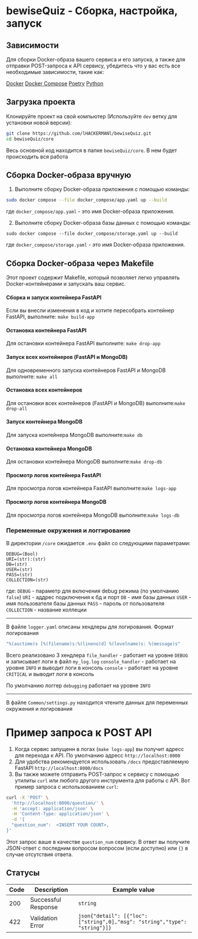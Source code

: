 # bewiseQuiz - Сборка, настройка, запуск
## Зависимости

Для сборки Docker-образа вашего сервиса и его запуска, а также для отправки POST-запроса к API сервису, убедитесь что у вас есть все необходимые зависимости, такие как:

[Docker](https://docs.docker.com/get-docker/)
[Docker Compose](https://docs.docker.com/compose/install/)
[Poetry](https://python-poetry.org/docs/)
[Python](https://www.python.org/)

## Загрузка проекта

Клонируйте проект на свой компьютер (Используйте `dev` ветку для установки новой версии):

```bash
git clone https://github.com/lHACKERMANl/bewiseQuiz.git
cd bewiseQuiz/core
```

Весь основной код находится в папке `bewiseQuiz/core`. В нем будет происходить вся работа

## Сборка Docker-образа вручную

1. Выполните сборку Docker-образа приложения с помощью команды:

```bash
sudo docker compose --file docker_compose/app.yaml up --build
```

где `docker_compose/app.yaml` - это имя Docker-образа приложения. 

2. Выполните сборку Docker-образа базы данных с помощью команды:

```Shell
sudo docker compose --file docker_compose/storage.yaml up --build
```

где `docker_compose/storage.yaml` - это имя Docker-образа приложения.

## Сборка Docker-образа через Makefile
Этот проект содержит Makefile, который позволяет легко управлять Docker-контейнерами и запускать ваш сервис.
#### Сборка и запуск контейнера FastAPI
Если вы внесли изменения в код и хотите пересобрать контейнер FastAPI, выполните: `make build-app`
#### Остановка контейнера FastAPI
Для остановки контейнера FastAPI выполните: `make drop-app`
#### Запуск всех контейнеров (FastAPI и MongoDB)
Для одновременного запуска контейнеров FastAPI и MongoDB выполните: `make all`
#### Остановка всех контейнеров
Для остановки всех контейнеров (FastAPI и MongoDB) выполните:`make drop-all`
#### Запуск контейнера MongoDB
Для запуска контейнера MongoDB выполните:`make db`
#### Остановка контейнера MongoDB
Для остановки контейнера MongoDB выполните:`make drop-db`
#### Просмотр логов контейнера FastAPI
Для просмотра логов контейнера FastAPI выполните:`make logs-app`
#### Просмотр логов контейнера MongoDB
Для просмотра логов контейнера MongoDB выполните:`make logs-db`

### Переменные окружения и логгирование

В директории `/core` ожидается `.env` файл со следующими параметрами:

```
DEBUG=(Bool)
URI=(str):(str)
DB=(str)
USER=(str)
PASS=(str)
COLLECTION=(str)
```

где:
`DEBUG` - параметр для включения debug режима (по умолчанию ` false`)
`URI` - аддрес подключения к бд и порт 
`DB` - имя базы данных
`USER` - имя пользователя базы данных
`PASS` - пароль от пользователя
`COLLECTION` - название коллеции


---

В файле `logger.yaml` описаны хендлеры для логирования.
Формат логирования

```yaml
"%(asctime)s [%(filename)s:%(lineno)d] %(levelname)s: %(message)s"
```

Всего реализовано 3 хендлера
`file_handler` - работает на уровне `DEBUG` и записывает логи в файл `my_log.log`
`console_handler` - работает на уровне `INFO` и выводит логи в консоль
`console` - работает на уровне `CRITICAL` и выводит логи в консоль

По умолчанию логгер `debugging` работает на уровне `INFO`

---

В файле `Common/settings.py` находится чтените данных для переменных окружения и логирования

# Пример запроса к POST API

1. Когда сервис запущенн в логах (`make logs-app`) вы получит адресс для перехода к API. По умолчанию адресс `http://localhost:8000`
2. Для удобства рекомендуется использовать `/docs` предоставляемую FastAPI `http://localhost:8000/docs`
3. Вы также можете отправить POST-запрос к сервису с помощью утилиты `curl` или любого другого инструмента для работы с API. Вот пример запроса с использованием `curl`:

```bash
curl -X 'POST' \
  'http://localhost:8000/question/' \
  -H 'accept: application/json' \
  -H 'Content-Type: application/json' \
  -d '{
  "question_num":  <INSERT YOUR COUNT>,
}'
```

Этот запрос ваше в качестве `question_num` сервису. В ответ вы получите JSON-ответ с последним вопросом вопросом (если доступно) или `{}` в случае отсутствия ответа.

## Статусы

|Code|Description|Example value|
|---|---|---|
|200|Successful Response|`string`
|422|Validation Error|```json{"detail": [{"loc": ["string",0],"msg": "string","type": "string"}]}```|
